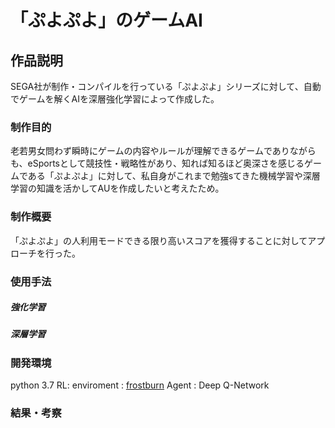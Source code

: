 # 「ぷよぷよ」のゲームAI

## 作品説明

SEGA社が制作・コンパイルを行っている「ぷよぷよ」シリーズに対して、自動でゲームを解くAIを深層強化学習によって作成した。

### 制作目的

老若男女問わず瞬時にゲームの内容やルールが理解できるゲームでありながらも、eSportsとして競技性・戦略性があり、知れば知るほど奥深さを感じるゲームである「ぷよぷよ」に対して、私自身がこれまで勉強sてきた機械学習や深層学習の知識を活かしてAUを作成したいと考えたため。


### 制作概要

「ぷよぷよ」の人利用モードできる限り高いスコアを獲得することに対してアプローチを行った。

### 使用手法
##### 強化学習
##### 深層学習

### 開発環境
python 3.7
RL:
  enviroment : [frostburn](https://github.com/frostburn/gym_puyopuyo)
  Agent : Deep Q-Network

### 結果・考察

